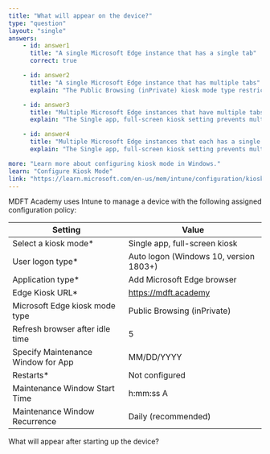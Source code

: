 ```yaml
---
title: "What will appear on the device?"
type: "question"
layout: "single"
answers:
    - id: answer1
      title: "A single Microsoft Edge instance that has a single tab"
      correct: true

    - id: answer2
      title: "A single Microsoft Edge instance that has multiple tabs"
      explain: "The Public Browsing (inPrivate) kiosk mode type restricts the device to showing Microsoft Edge with a single tab."

    - id: answer3
      title: "Multiple Microsoft Edge instances that have multiple tabs" 
      explain: "The Single app, full-screen kiosk setting prevents multiple browser instances from running."

    - id: answer4
      title: "Multiple Microsoft Edge instances that each has a single tab"
      explain: "The Single app, full-screen kiosk setting prevents multiple browser instances from running."

more: "Learn more about configuring kiosk mode in Windows."
learn: "Configure Kiosk Mode"
link: "https://learn.microsoft.com/en-us/mem/intune/configuration/kiosk-settings-windows"
---
```

MDFT Academy uses Intune to manage a device with the following assigned configuration policy:

| Setting                                | Value                                  |
|----------------------------------------|----------------------------------------|
| Select a kiosk mode*                   | Single app, full-screen kiosk          |
| User logon type*                       | Auto logon (Windows 10, version 1803+) |
| Application type*                      | Add Microsoft Edge browser             |
| Edge Kiosk URL*                        | https://mdft.academy                    |
| Microsoft Edge kiosk mode type         | Public Browsing (inPrivate)            |
| Refresh browser after idle time        | 5                                      |
| Specify Maintenance Window for App     | MM/DD/YYYY                             |
| Restarts*                              | Not configured                         |
| Maintenance Window Start Time          | h:mm:ss A                              |
| Maintenance Window Recurrence          | Daily (recommended)                    |

What will appear after starting up the device?
